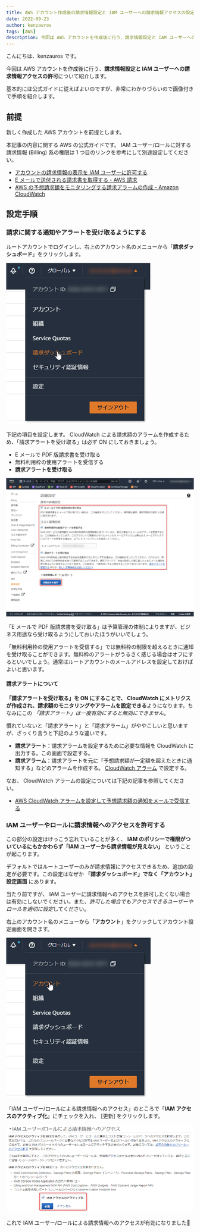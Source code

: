 ```yaml
---
title: AWS アカウント作成後の請求情報設定と IAM ユーザーへの請求情報アクセスの設定
date: 2022-09-23
author: kenzauros
tags: [AWS]
description: 今回は AWS アカウントを作成後に行う、請求情報設定と IAM ユーザーへの請求情報アクセスの許可について紹介します。
---
```


こんにちは、kenzauros です。

今回は AWS アカウントを作成後に行う、**請求情報設定と IAM ユーザーへの請求情報アクセスの許可**について紹介します。

基本的には公式ガイドに従えばよいのですが、非常にわかりづらいので画像付きで手順を紹介します。

## 前提

新しく作成した AWS アカウントを前提とします。

本記事の内容に関する AWS の公式ガイドです。 IAM ユーザー/ロールに対する請求情報 (Billing) 系の権限は 1 つ目のリンクを参考にして別途設定してください。

- [アカウントの請求情報の表示を IAM ユーザーに許可する](https://aws.amazon.com/jp/premiumsupport/knowledge-center/iam-billing-access/)
- [E メールで送付される請求書を取得する - AWS 請求](https://docs.aws.amazon.com/ja_jp/awsaccountbilling/latest/aboutv2/emailed-invoice.html)
- [AWS の予想請求額をモニタリングする請求アラームの作成 - Amazon CloudWatch](https://docs.aws.amazon.com/ja_jp/AmazonCloudWatch/latest/monitoring/monitor_estimated_charges_with_cloudwatch.html#turning_on_billing_metrics)


## 設定手順

### 請求に関する通知やアラートを受け取るようにする

ルートアカウントでログインし、右上のアカウント名のメニューから「**請求ダッシュボード**」をクリックします。

![請求ダッシュボードを開く](images/billing-1.png "請求ダッシュボードを開く")

下記の項目を設定します。 CloudWatch による請求額のアラームを作成するため、「請求アラートを受け取る」は必ず ON にしておきましょう。

- E メールで PDF 版請求書を受け取る
- 無料利用枠の使用アラートを受信する
- **請求アラートを受け取る**

![請求の詳細設定](images/billing-2.png "請求の詳細設定")

「E メールで PDF 版請求書を受け取る」は予算管理の体制によりますが、ビジネス用途なら受け取るようにしておいたほうがいいでしょう。

「無料利用枠の使用アラートを受信する」では無料枠の制限を超えるときに通知を受け取ることができます。無料枠のアラートがうるさく感じる場合はオフにするといいでしょう。通常はルートアカウントのメールアドレスを設定しておけばよいと思います。

#### 請求アラートについて

**「請求アラートを受け取る」を ON にすることで、 CloudWatch にメトリクスが作成され、請求額のモニタリングやアラームを設定できる**ようになります。ちなみにこの *「請求アラート」は一度有効にすると無効にできません*。

慣れていないと「請求アラート」と「請求アラーム」がややこしいと思いますが、ざっくり言うと下記のような違いです。

- **請求アラート**：請求アラームを設定するために必要な情報を CloudWatch に出力する。この画面で設定する。
- **請求アラーム**：請求アラートを元に「予想請求額が一定額を超えたときに通知する」などのアラームを作成する。 [CloudWatch アラーム](https://us-east-1.console.aws.amazon.com/cloudwatch/home?region=us-east-1#alarmsV2:?~(namespace~'AWS*2fBilling)) で設定する。

なお、 CloudWatch アラームの設定については下記の記事を参照してください。

- [AWS CloudWatch アラームを設定して予想請求額の通知をメールで受信する](https://mseeeen.msen.jp/create-aws-budget-alarm)

### IAM ユーザーやロールに請求情報へのアクセスを許可する

この部分の設定はけっこう忘れていることが多く、 **IAM のポリシーで権限がついているにもかかわらず「IAM ユーザーから請求情報が見えない」** ということが起こります。

デフォルトではルートユーザーのみが請求情報にアクセスできるため、追加の設定が必要です。この設定はなぜか **「請求ダッシュボード」でなく「アカウント」設定画面** にあります。

当たり前ですが、 IAM ユーザーに請求情報へのアクセスを許可したくない場合は有効にしないでください。また、*許可した場合でもアクセスできるユーザーやロールを適切に設定*してください。

右上のアカウント名のメニューから「**アカウント**」をクリックしてアカウント設定画面を開きます。

![アカウント設定を開く](images/account-setting-1.png "アカウント設定を開く")

「IAM ユーザー/ロールによる請求情報へのアクセス」のところで「**IAM アクセスのアクティブ化**」にチェックを入れ、 [更新] をクリックします。

![IAM ユーザー/ロールによる請求情報へのアクセス](images/account-setting-2.png "IAM ユーザー/ロールによる請求情報へのアクセス")

これで IAM ユーザー/ロールによる請求情報へのアクセスが有効になりました👏

